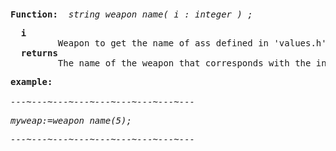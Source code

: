 <div class="mw-parser-output"><p><br />
<span id="bfweapon_name"></span>
</p>
<pre><b>Function:</b>  <i>string weapon_name( i&#160;: integer )&#160;;</i>
</pre>
<pre>  <b>i</b>
         Weapon to get the name of ass defined in 'values.h' and 'weapons.def'
  <b>returns</b>
         The name of the weapon that corresponds with the integer value
</pre>
<pre><b>example:</b>
<i>
---~---~---~---~---~---~---~---~---
</i></pre><i><pre>myweap:=weapon_name(5);
</pre></i><i><pre>---~---~---~---~---~---~---~---~---
</pre></i><i></i><pre><i></i>
</pre></div>